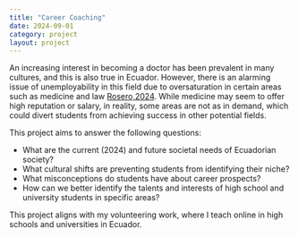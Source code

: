 ```yaml
---
title: "Career Coaching"
date: 2024-09-01
category: project
layout: project
---
```


An increasing interest in becoming a doctor has been prevalent in many cultures, and this is also true in Ecuador. However, there is an alarming issue of unemployability in this field due to oversaturation in certain areas such as medicine and law [Rosero,2024](https://www.extra.ec/noticia/actualidad/preocupa-sobrepoblacion-medicos-generales-ecuador-doble-necesario-107964.html). While medicine may seem to offer high reputation or salary, in reality, some areas are not as in demand, which could divert students from achieving success in other potential fields. 

This project aims to answer the following questions:

- What are the current (2024) and future societal needs of Ecuadorian society?
- What cultural shifts are preventing students from identifying their niche?
- What misconceptions do students have about career prospects?
- How can we better identify the talents and interests of high school and university students in specific areas?

This project aligns with my volunteering work, where I teach online in high schools and universities in Ecuador.
